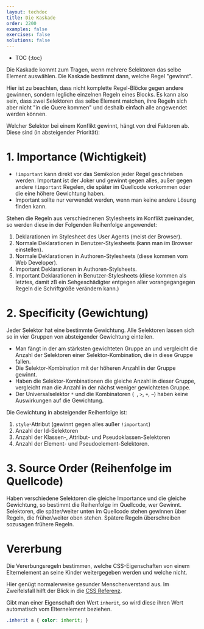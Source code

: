 ```yaml
---
layout: techdoc
title: Die Kaskade
order: 2200
examples: false
exercises: false
solutions: false
---
```

* TOC
{:toc}

Die Kaskade kommt zum Tragen, wenn mehrere Selektoren das selbe Element auswählen. Die Kaskade bestimmt dann, welche Regel "gewinnt".

Hier ist zu beachten, dass nicht komplette Regel-Blöcke gegen andere gewinnen, sondern legliche einzelnen Regeln eines Blocks. Es kann also sein, dass zwei Selektoren das selbe Element matchen, ihre Regeln sich aber nicht "in die Quere kommen" und deshalb einfach alle angewendet werden können.

Welcher Selektor bei einem Konflikt gewinnt, hängt von drei Faktoren ab. Diese sind (in absteigender Priorität):

# 1. Importance (Wichtigkeit)
* `!important` kann direkt vor das Semikolon jeder Regel geschrieben werden. Important ist der Joker und gewinnt gegen alles, außer gegen andere `!important` Regelen, die später im Quellcode vorkommen oder die eine höhere Gewichtung haben.
* Important sollte nur verwendet werden, wenn man keine andere Lösung finden kann.

Stehen die Regeln aus verschiednenen Stylesheets im Konflikt zueinander, so werden diese in der Folgenden Reihenfolge angewendet:

1. Deklarationen im Stylesheet des User Agents (meist der Browser).
1. Normale Deklarationen in Benutzer-Stylesheets (kann man im Browser einstellen).
1. Normale Deklarationen in Authoren-Stylesheets (diese kommen vom Web Developer).
1. Important Deklarationen in Authoren-Stylsheets.
1. Important Deklarationen in Benutzer-Stylesheets (diese kommen als letztes, damit zB ein Sehgeschädigter entgegen aller vorangegangegen Regeln die Schriftgröße verändern kann.)

# 2. Specificity (Gewichtung)
Jeder Selektor hat eine bestimmte Gewichtung. Alle Selektoren lassen sich so in vier Gruppen von absteigender Gewichtung einteilen.

* Man fängt in der am stärksten gewichteten Gruppe an und vergleicht die Anzahl der Selektoren einer Selektor-Kombination, die in diese Gruppe fallen.
* Die Selektor-Kombination mit der höheren Anzahl in der Gruppe gewinnt.
* Haben die Selektor-Kombinationen die gleiche Anzahl in dieser Gruppe, vergleicht man die Anzahl in der nächst weniger gewichteten Gruppe.
* Der Universalselektor `*` und die Kombinatoren (``` ```, `>`, `+`, `~`) haben keine Auswirkungen auf die Gewichtung.

Die Gewichtung in absteigender Reihenfolge ist:
1. `style`-Attribut (gewinnt gegen alles außer `!important`)
1. Anzahl der Id-Selektoren
1. Anzahl der Klassen-, Attribut- und Pseudoklassen-Selektoren
1. Anzahl der Element- und Pseudoelement-Selektoren.

# 3. Source Order (Reihenfolge im Quellcode)
Haben verschiedene Selektoren die gleiche Importance und die gleiche Gewichtung, so bestimmt die Reihenfolge im Quellcode, wer Gewinnt. Selektoren, die später/weiter unten im Quellcode stehen gewinnen über Regeln, die früher/weiter oben stehen. Spätere Regeln überschreiben sozusagen frühere Regeln.

# Vererbung
Die Vererbungsregeln bestimmen, welche CSS-Eigenschaften von einem Elternelement an seine Kinder weitergegeben werden und welche nicht.

Hier genügt normalerweise gesunder Menschenverstand aus. Im Zweifelsfall hilft der Blick in die [CSS Referenz](https://developer.mozilla.org/en-US/docs/Web/CSS/Reference).

Gibt man einer Eigenschaft den Wert `inherit`, so wird diese ihren Wert automatisch vom Elternelement beziehen.

```css
.inherit a { color: inherit; }
```
